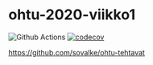 # ohtu-2020-viikko1
![Github Actions](https://github.com/sovalke/ohtu-2020-viikko1/workflows/Java%20CI%20with%20Gradle/badge.svg)
[![codecov](https://codecov.io/gh/sovalke/ohtu-2020-viikko1/branch/main/graph/badge.svg?token=UQ8WM3J3ZI)](https://codecov.io/gh/sovalke/ohtu-2020-viikko1)

https://github.com/sovalke/ohtu-tehtavat
